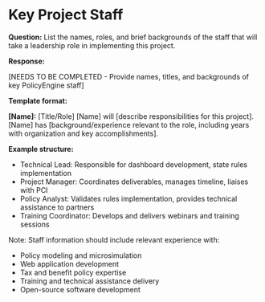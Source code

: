 # Key Project Staff

**Question:** List the names, roles, and brief backgrounds of the staff that will take a leadership role in implementing this project.

**Response:**

[NEEDS TO BE COMPLETED - Provide names, titles, and backgrounds of key PolicyEngine staff]

**Template format:**

**[Name]:** [Title/Role]
[Name] will [describe responsibilities for this project]. [Name] has [background/experience relevant to the role, including years with organization and key accomplishments].

**Example structure:**
- Technical Lead: Responsible for dashboard development, state rules implementation
- Project Manager: Coordinates deliverables, manages timeline, liaises with PCI
- Policy Analyst: Validates rules implementation, provides technical assistance to partners
- Training Coordinator: Develops and delivers webinars and training sessions

Note: Staff information should include relevant experience with:
- Policy modeling and microsimulation
- Web application development
- Tax and benefit policy expertise
- Training and technical assistance delivery
- Open-source software development
